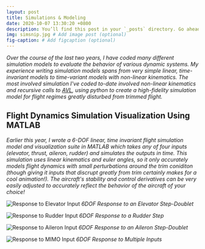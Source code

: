 ```yaml
---
layout: post
title: Simulations & Modeling
date: 2020-10-07 13:30:20 +0800
description: You’ll find this post in your `_posts` directory. Go ahead and edit it and re-build the site to see your changes. # Add post description (optional)
img: simsnip.jpg # Add image post (optional)
fig-caption: # Add figcaption (optional)
---
```

_Over the course of the last two years, I have coded many different simulation models to evaluate the behavior of various dynamic systems. My experience writing simulation models spans from very simple linear, time-invariant models to time-variant models with non-linear kinematics. The most involved simulation I've coded to-date involved non-linear kinematics and recursive calls to [AVL](http://web.mit.edu/drela/Public/web/avl/), using python to create a high-fidelity simulation model for flight regimes greatly disturbed from trimmed flight._ 

## Flight Dynamics Simulation Visualization Using MATLAB
_Earlier this year, I wrote a 6-DOF linear, time invariant flight simulation model and visualization suite in MATLAB which takes any of four inputs (elevator, thrust, aileron, rudder) and simulates the outputs in time. This simulation uses linear kinematics and euler angles, so it only accurately models flight dynamics with small perturbations around the trim coniditon (though giving it inputs that discrupt greatly from trim certainly makes for a cool animation!). The aircraft's stability and control derivatives can be very easily adjusted to accurately reflect the behavior of the aircraft of your choice!_


![Response to Elevator Input]({{site.baseurl}}/assets/img/de_simulation_animation.gif)
*6DOF Response to an Elevator Step-Doublet* <br />


![Response to Rudder Input]({{site.baseurl}}/assets/img/dr_simulation_animation.gif)
*6DOF Response to a Rudder Step* <br />

![Response to Aileron Input]({{site.baseurl}}/assets/img/da_simulation_animation.gif)
*6DOF Response to an Aileron Step-Doublet*

![Response to MIMO Input]({{site.baseurl}}/assets/img/MIMO_simulation_animation.gif)
*6DOF Response to Multiple Inputs*
